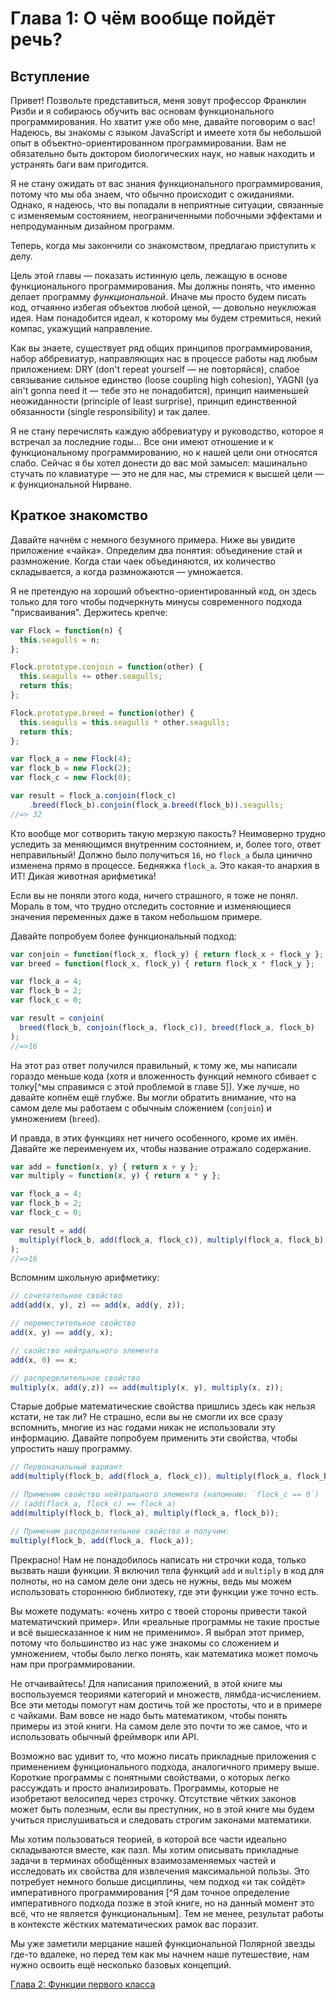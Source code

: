 # Глава 1: О чём вообще пойдёт речь?

## Вступление

Привет! Позвольте представиться, меня зовут профессор Франклин Ризби и я собираюсь обучить вас основам функционального программирования. Но хватит уже обо мне, давайте поговорим о вас! Надеюсь, вы знакомы с языком JavaScript и имеете хотя бы небольшой опыт в объектно-ориентированном программировании. Вам не обязательно быть доктором биологических наук, но навык находить и устранять баги вам пригодится.

Я не стану ожидать от вас знания функционального программирования, потому что мы оба знаем, что обычно происходит с ожиданиями. Однако, я надеюсь, что вы попадали в неприятные ситуации, связанные с изменяемым состоянием, неограниченными побочными эффектами и непродуманным дизайном программ.

Теперь, когда мы закончили со знакомством, предлагаю приступить к делу.

Цель этой главы — показать истинную цель, лежащую в основе функционального программирования. Мы должны понять, что именно делает программу *функциональной*. Иначе мы просто будем писать код, отчаянно избегая объектов любой ценой, — довольно неуклюжая идея. Нам понадобится идеал, к которому мы будем стремиться, некий компас, укажущий направление.

Как вы знаете, существует ряд общих принципов программирования, набор аббревиатур, направляющих нас в процессе работы над любым приложением: DRY (don't repeat yourself — не повторяйся), слабое связывание сильное единство (loose coupling high cohesion), YAGNI (ya ain't gonna need it — тебе это не понадобится), принцип наименьшей неожиданности (principle of least surprise), принцип единственной обязанности (single responsibility) и так далее.

Я не стану перечислять каждую аббревиатуру и руководство, которое я встречал за последние годы... Все они имеют отношение и к функциональному программированию, но к нашей цели они относятся слабо. Сейчас я бы хотел донести до вас мой замысел: машинально стучать по клавиатуре — это не для нас, мы стремися к высшей цели — к функциональной Нирване. 

<!--BREAK-->

## Краткое знакомство

Давайте начнём с немного безумного примера. Ниже вы увидите приложение «чайка». Определим два понятия: объединение стай и размножение. Когда стаи чаек объединяются, их количество складывается, а когда размножаются — умножается. 

Я не претендую на хороший объектно-ориентированный код, он здесь только для того чтобы подчеркнуть минусы современного подхода "присваивания". Держитесь крепче:

```js
var Flock = function(n) {
  this.seagulls = n;
};

Flock.prototype.conjoin = function(other) {
  this.seagulls += other.seagulls;
  return this;
};

Flock.prototype.breed = function(other) {
  this.seagulls = this.seagulls * other.seagulls;
  return this;
};

var flock_a = new Flock(4);
var flock_b = new Flock(2);
var flock_c = new Flock(0);

var result = flock_a.conjoin(flock_c)
    .breed(flock_b).conjoin(flock_a.breed(flock_b)).seagulls;
//=> 32
```
Кто вообще мог сотворить такую мерзкую пакость? Неимоверно трудно уследить за меняющимся внутренним состоянием, и, более того, ответ неправильный! Должно было получиться `16`, но `flock_a` была цинично изменена прямо в процессе. Бедняжка `flock_a`. Это какая-то анархия в ИТ! Дикая животная арифметика!

Если вы не поняли этого кода, ничего страшного, я тоже не понял. Мораль в том, что трудно отследить состояние и изменяющиеся значения переменных даже в таком небольшом примере.

Давайте попробуем более функциональный подход:

```js
var conjoin = function(flock_x, flock_y) { return flock_x + flock_y };
var breed = function(flock_x, flock_y) { return flock_x * flock_y };

var flock_a = 4;
var flock_b = 2;
var flock_c = 0;

var result = conjoin(
  breed(flock_b, conjoin(flock_a, flock_c)), breed(flock_a, flock_b)
);
//=>16
```

На этот раз ответ получился правильный, к тому же, мы написали гораздо меньше кода (хотя и вложенность функций немного сбивает с толку[^мы справимся с этой проблемой в главе 5]). Уже лучше, но давайте копнём ещё глубже. Вы могли обратить внимание, что на самом деле мы работаем с обычным сложением (`conjoin`) и умножением (`breed`).

И правда, в этих функциях нет ничего особенного, кроме их имён. Давайте же переименуем их, чтобы название отражало содержание.

```js
var add = function(x, y) { return x + y };
var multiply = function(x, y) { return x * y };

var flock_a = 4;
var flock_b = 2;
var flock_c = 0;

var result = add(
  multiply(flock_b, add(flock_a, flock_c)), multiply(flock_a, flock_b)
);
//=>16
```

Вспомним школьную арифметику:

```js
// сочетательное свойство
add(add(x, y), z) == add(x, add(y, z));

// переместительное свойство
add(x, y) == add(y, x);

// свойство нейтрального элемента
add(x, 0) == x;

// распределительное свойство
multiply(x, add(y,z)) == add(multiply(x, y), multiply(x, z));
```

Старые добрые математические свойства пришлись здесь как нельзя кстати, не так ли? Не страшно, если вы не смогли их все сразу вспомнить, многие из нас годами никак не использовали эту информацию. Давайте попробуем применить эти свойства, чтобы упростить нашу программу.

```js
// Первоначальный вариант
add(multiply(flock_b, add(flock_a, flock_c)), multiply(flock_a, flock_b));

// Применим свойство нейтрального элемента (напомнию: `flock_c == 0`)
// (add(flock_a, flock_c) == flock_a)
add(multiply(flock_b, flock_a), multiply(flock_a, flock_b));

// Применим распределительное свойство и получим:
multiply(flock_b, add(flock_a, flock_a));
```

Прекрасно! Нам не понадобилось написать ни строчки кода, только вызвать наши функции. Я включил тела функций `add` и `multiply` в код для полноты, но на самом деле они здесь не нужны, ведь мы можем использовать стороннюю библиотеку, где эти функции уже точно есть.

Вы можете подумать: «очень хитро с твоей стороны привести такой математичский пример». Или «реальные программы не такие простые и всё вышесказанное к ним не применимо». Я выбрал этот пример, потому что большинство из нас уже знакомы со сложением и умножением, чтобы было легко понять, как математика может помочь нам при программировании.

Не отчаивайтесь! Для написания приложений, в этой книге мы воспользуемся теориями категорий и множеств, лямбда-исчислением. Все эти методы помогут нам достичь той же простоты, что и в примере с чайками. Вам вовсе не надо быть математиком, чтобы понять примеры из этой книги. На самом деле это почти то же самое, что и использовать обычный фреймворк или API.

Возможно вас удивит то, что можно писать прикладные приложения с применением функционального подхода, аналогичного примеру выше. Короткие программы с понятными свойствами, о которых легко рассуждать и просто анализировать. Программы, которые не изобретают велосипед через строчку. Отсутствие чётких законов может быть полезным, если вы преступник, но в этой книге мы будем учиться прислушиваться и следовать строгим законами математики.

Мы хотим пользоваться теорией, в которой все части идеально складываются вместе, как пазл. Мы хотим описывать прикладные задачи в терминах обобщённых взаимозаменяемых частей и исследовать их свойства для извлечения максимальной пользы. Это потребует немного больше дисциплины, чем подход «и так сойдёт» императивного программирования [^Я дам точное определение императивного подхода позже в этой книге, но на данный момент это всё, что не является функциональным]. Тем не менее, результат работы в контексте жёстких математических рамок вас поразит.

Мы уже заметили мерцание нашей функциональной Полярной звезды где-то вдалеке, но перед тем как мы начнем наше путешествие, нам нужно освоить ещё несколько базовых концепций.

[Глава 2: Функции первого класса](ch2-ru.md)
